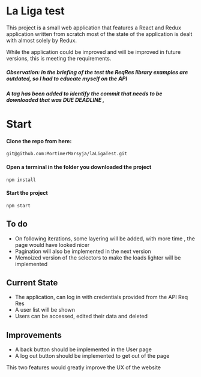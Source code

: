 # La Liga test

This project is a small web application that features a React and Redux application written from scratch
most of the state of the application is dealt with almost solely by Redux.

While the application could be improved and will be improved in future versions, 
this is meeting the requirements.

##### Observation:  in the briefing of the test the ReqRes library examples are outdated, so I had to educate myself on the API
##### A tag has been added to identify the commit that needs to be downloaded that was DUE DEADLINE , 


# Start
#### Clone the repo from here:

```
git@github.com:MortimerMarsyja/laLigaTest.git
```

#### Open a terminal in the folder you downloaded the project
```
npm install
```

#### Start the project
```
npm start
```

## To do

- On following iterations, some layering will be added, with more time , the page would have looked  nicer
- Pagination will also be implemented in the next version
- Memoized version of the selectors to make the loads lighter will be implemented

## Current State

- The application, can log in with credentials provided from the API Req Res
- A user list will be shown
- Users can be accessed, edited their data and deleted

## Improvements
- A back button should be implemented in the User page
- A log out button should be implemented to get out of the page

This two features would greatly improve the UX of the website
